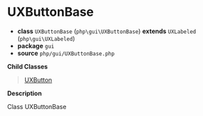 # UXButtonBase

- **class** `UXButtonBase` (`php\gui\UXButtonBase`) **extends** `UXLabeled` (`php\gui\UXLabeled`)
- **package** `gui`
- **source** `php/gui/UXButtonBase.php`

**Child Classes**

> [UXButton](https://github.com/jphp-compiler/jphp/blob/master/exts/jphp-gui-ext/api-docs/classes/php/gui/UXButton.md)

**Description**

Class UXButtonBase